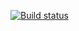 [![Build status](https://ci.appveyor.com/api/projects/status/5269kqcuu3if6ros?svg=true)](https://ci.appveyor.com/project/SergeiGolendukhin/selenide)